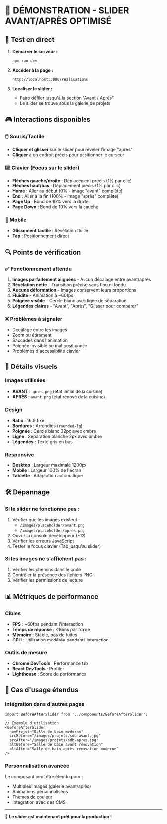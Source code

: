 # 🎯 DÉMONSTRATION - SLIDER AVANT/APRÈS OPTIMISÉ

## 🚀 Test en direct

1. **Démarrer le serveur :**
   ```bash
   npm run dev
   ```

2. **Accéder à la page :**
   ```
   http://localhost:3000/realisations
   ```

3. **Localiser le slider :**
   - Faire défiler jusqu'à la section "Avant / Après"
   - Le slider se trouve sous la galerie de projets

## 🎮 Interactions disponibles

### 🖱️ Souris/Tactile
- **Cliquer et glisser** sur le slider pour révéler l'image "après"
- **Cliquer** à un endroit précis pour positionner le curseur

### ⌨️ Clavier (Focus sur le slider)
- **Flèches gauche/droite** : Déplacement précis (1% par clic)
- **Flèches haut/bas** : Déplacement précis (1% par clic)
- **Home** : Aller au début (0% - image "avant" complète)
- **End** : Aller à la fin (100% - image "après" complète)
- **Page Up** : Bond de 10% vers la droite
- **Page Down** : Bond de 10% vers la gauche

### 📱 Mobile
- **Glissement tactile** : Révélation fluide
- **Tap** : Positionnement direct

## 🔍 Points de vérification

### ✅ Fonctionnement attendu
1. **Images parfaitement alignées** - Aucun décalage entre avant/après
2. **Révélation nette** - Transition précise sans flou ni fondu
3. **Aucune déformation** - Images conservent leurs proportions
4. **Fluidité** - Animation à ~60fps
5. **Poignée visible** - Cercle blanc avec ligne de séparation
6. **Légendes claires** - "Avant", "Après", "Glisser pour comparer"

### ❌ Problèmes à signaler
- Décalage entre les images
- Zoom ou étirement
- Saccades dans l'animation
- Poignée invisible ou mal positionnée
- Problèmes d'accessibilité clavier

## 🎨 Détails visuels

### Images utilisées
- **AVANT** : `apres.png` (état initial de la cuisine)
- **APRÈS** : `avant.png` (état rénové de la cuisine)

### Design
- **Ratio** : 16:9 fixe
- **Bordures** : Arrondies (`rounded-lg`)
- **Poignée** : Cercle blanc 32px avec ombre
- **Ligne** : Séparation blanche 2px avec ombre
- **Légendes** : Texte gris en bas

### Responsive
- **Desktop** : Largeur maximale 1200px
- **Mobile** : Largeur 100% de l'écran
- **Tablette** : Adaptation automatique

## 🛠️ Dépannage

### Si le slider ne fonctionne pas :
1. Vérifier que les images existent :
   - `/images/placeholder/avant.png`
   - `/images/placeholder/apres.png`
2. Ouvrir la console développeur (F12)
3. Vérifier les erreurs JavaScript
4. Tester le focus clavier (Tab jusqu'au slider)

### Si les images ne s'affichent pas :
1. Vérifier les chemins dans le code
2. Contrôler la présence des fichiers PNG
3. Vérifier les permissions de lecture

## 📊 Métriques de performance

### Cibles
- **FPS** : ~60fps pendant l'interaction
- **Temps de réponse** : <16ms par frame
- **Mémoire** : Stable, pas de fuites
- **CPU** : Utilisation modérée pendant l'interaction

### Outils de mesure
- **Chrome DevTools** : Performance tab
- **React DevTools** : Profiler
- **Lighthouse** : Score de performance

## 🎯 Cas d'usage étendus

### Intégration dans d'autres pages
```tsx
import BeforeAfterSlider from '../components/BeforeAfterSlider';

// Exemple d'utilisation
<BeforeAfterSlider
  nomProjet="Salle de bain moderne"
  srcBefore="/images/projets/sdb-avant.jpg"
  srcAfter="/images/projets/sdb-apres.jpg"
  altBefore="Salle de bain avant rénovation"
  altAfter="Salle de bain après rénovation moderne"
/>
```

### Personnalisation avancée
Le composant peut être étendu pour :
- Multiples images (galerie avant/après)
- Animations personnalisées
- Thèmes de couleur
- Intégration avec des CMS

---

**🎉 Le slider est maintenant prêt pour la production !**